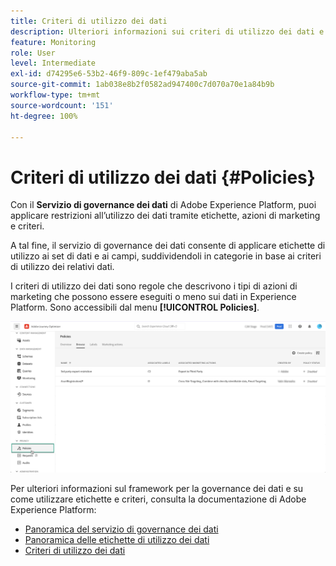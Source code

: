 ```yaml
---
title: Criteri di utilizzo dei dati
description: Ulteriori informazioni sui criteri di utilizzo dei dati e sul servizio di governance dei dati.
feature: Monitoring
role: User
level: Intermediate
exl-id: d74295e6-53b2-46f9-809c-1ef479aba5ab
source-git-commit: 1ab038e8b2f0582ad947400c7d070a70e1a84b9b
workflow-type: tm+mt
source-wordcount: '151'
ht-degree: 100%

---
```


# Criteri di utilizzo dei dati {#Policies}

Con il **Servizio di governance dei dati** di Adobe Experience Platform, puoi applicare restrizioni all’utilizzo dei dati tramite etichette, azioni di marketing e criteri.

A tal fine, il servizio di governance dei dati consente di applicare etichette di utilizzo ai set di dati e ai campi, suddividendoli in categorie in base ai criteri di utilizzo dei relativi dati.

I criteri di utilizzo dei dati sono regole che descrivono i tipi di azioni di marketing che possono essere eseguiti o meno sui dati in Experience Platform. Sono accessibili dal menu **[!UICONTROL Policies]**.

![](assets/policies.png)

Per ulteriori informazioni sul framework per la governance dei dati e su come utilizzare etichette e criteri, consulta la documentazione di Adobe Experience Platform:

* [Panoramica del servizio di governance dei dati](https://experienceleague.adobe.com/docs/experience-platform/data-governance/home.html?lang=it)
* [Panoramica delle etichette di utilizzo dei dati](https://experienceleague.adobe.com/docs/experience-platform/data-governance/labels/overview.html?lang=it)
* [Criteri di utilizzo dei dati](https://experienceleague.adobe.com/docs/experience-platform/data-governance/policies/overview.html?lang=it)
